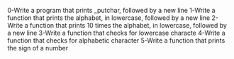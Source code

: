 0-Write a program that prints _putchar, followed by a new line
1-Write a function that prints the alphabet, in lowercase, followed by a new line
2-Write a function that prints 10 times the alphabet, in lowercase, followed by a new line
3-Write a function that checks for lowercase characte
4-Write a function that checks for alphabetic character
5-Write a function that prints the sign of a number
